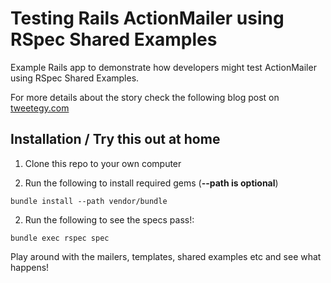 # Testing Rails ActionMailer using RSpec Shared Examples

Example Rails app to demonstrate how developers might test ActionMailer using RSpec Shared Examples.

For more details about the story check the following blog post on [tweetegy.com](http://www.tweetegy.com/2014/03/testing-mailers-using-rspec-shared-examples/)

## Installation / Try this out at home

1. Clone this repo to your own computer

2. Run the following to install required gems (**--path is optional**)

 ```
bundle install --path vendor/bundle
```

2. Run the following to see the specs pass!:

 ```
bundle exec rspec spec
```

Play around with the mailers, templates, shared examples etc and see what happens!
